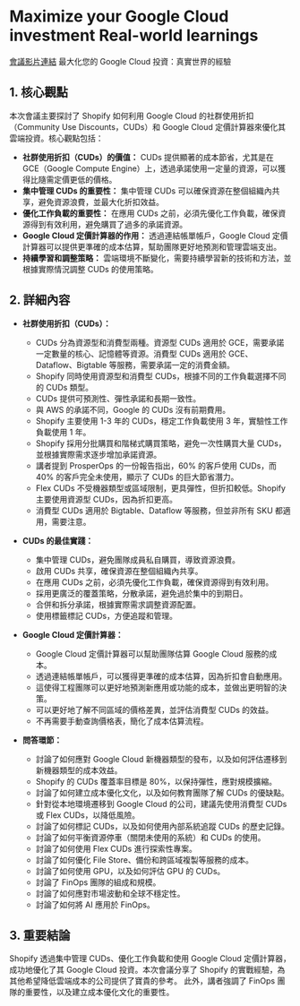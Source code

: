 # Maximize your Google Cloud investment Real-world learnings
[會議影片連結](https://www.youtube.com/watch?v=M8aD3ghd5l4)
最大化您的 Google Cloud 投資：真實世界的經驗

## 1. 核心觀點

本次會議主要探討了 Shopify 如何利用 Google Cloud 的社群使用折扣（Community Use Discounts，CUDs）和 Google Cloud 定價計算器來優化其雲端投資。核心觀點包括：

*   **社群使用折扣（CUDs）的價值：** CUDs 提供顯著的成本節省，尤其是在 GCE（Google Compute Engine）上，透過承諾使用一定量的資源，可以獲得比隨需定價更低的價格。
*   **集中管理 CUDs 的重要性：** 集中管理 CUDs 可以確保資源在整個組織內共享，避免資源浪費，並最大化折扣效益。
*   **優化工作負載的重要性：** 在應用 CUDs 之前，必須先優化工作負載，確保資源得到有效利用，避免購買了過多的承諾資源。
*   **Google Cloud 定價計算器的作用：** 透過連結帳單帳戶，Google Cloud 定價計算器可以提供更準確的成本估算，幫助團隊更好地預測和管理雲端支出。
*   **持續學習和調整策略：** 雲端環境不斷變化，需要持續學習新的技術和方法，並根據實際情況調整 CUDs 的使用策略。

## 2. 詳細內容

*   **社群使用折扣（CUDs）：**
    *   CUDs 分為資源型和消費型兩種。資源型 CUDs 適用於 GCE，需要承諾一定數量的核心、記憶體等資源。消費型 CUDs 適用於 GCE、Dataflow、Bigtable 等服務，需要承諾一定的消費金額。
    *   Shopify 同時使用資源型和消費型 CUDs，根據不同的工作負載選擇不同的 CUDs 類型。
    *   CUDs 提供可預測性、彈性承諾和長期一致性。
    *   與 AWS 的承諾不同，Google 的 CUDs 沒有前期費用。
    *   Shopify 主要使用 1-3 年的 CUDs，穩定工作負載使用 3 年，實驗性工作負載使用 1 年。
    *   Shopify 採用分批購買和階梯式購買策略，避免一次性購買大量 CUDs，並根據實際需求逐步增加承諾資源。
    *   講者提到 ProsperOps 的一份報告指出，60% 的客戶使用 CUDs，而 40% 的客戶完全未使用，顯示了 CUDs 的巨大節省潛力。
    *   Flex CUDs 不受機器類型或區域限制，更具彈性，但折扣較低。Shopify 主要使用資源型 CUDs，因為折扣更高。
    *   消費型 CUDs 適用於 Bigtable、Dataflow 等服務，但並非所有 SKU 都適用，需要注意。

*   **CUDs 的最佳實踐：**
    *   集中管理 CUDs，避免團隊成員私自購買，導致資源浪費。
    *   啟用 CUDs 共享，確保資源在整個組織內共享。
    *   在應用 CUDs 之前，必須先優化工作負載，確保資源得到有效利用。
    *   採用更廣泛的覆蓋策略，分散承諾，避免過於集中的到期日。
    *   合併和拆分承諾，根據實際需求調整資源配置。
    *   使用標籤標記 CUDs，方便追蹤和管理。

*   **Google Cloud 定價計算器：**
    *   Google Cloud 定價計算器可以幫助團隊估算 Google Cloud 服務的成本。
    *   透過連結帳單帳戶，可以獲得更準確的成本估算，因為折扣會自動應用。
    *   這使得工程團隊可以更好地預測新應用或功能的成本，並做出更明智的決策。
    *   可以更好地了解不同區域的價格差異，並評估消費型 CUDs 的效益。
    *   不再需要手動查詢價格表，簡化了成本估算流程。

*   **問答環節：**
    *   討論了如何應對 Google Cloud 新機器類型的發布，以及如何評估遷移到新機器類型的成本效益。
    *   Shopify 的 CUDs 覆蓋率目標是 80%，以保持彈性，應對規模擴縮。
    *   討論了如何建立成本優化文化，以及如何教育團隊了解 CUDs 的優缺點。
    *   針對從本地環境遷移到 Google Cloud 的公司，建議先使用消費型 CUDs 或 Flex CUDs，以降低風險。
    *   討論了如何標記 CUDs，以及如何使用內部系統追蹤 CUDs 的歷史記錄。
    *   討論了如何平衡資源停車（關閉未使用的系統）和 CUDs 的使用。
    *   討論了如何使用 Flex CUDs 進行探索性專案。
    *   討論了如何優化 File Store、備份和跨區域複製等服務的成本。
    *   討論了如何使用 GPU，以及如何評估 GPU 的 CUDs。
    *   討論了 FinOps 團隊的組成和規模。
    *   討論了如何應對市場波動和全球不穩定性。
    *   討論了如何將 AI 應用於 FinOps。

## 3. 重要結論

Shopify 透過集中管理 CUDs、優化工作負載和使用 Google Cloud 定價計算器，成功地優化了其 Google Cloud 投資。本次會議分享了 Shopify 的實戰經驗，為其他希望降低雲端成本的公司提供了寶貴的參考。 此外，講者強調了 FinOps 團隊的重要性，以及建立成本優化文化的重要性。
